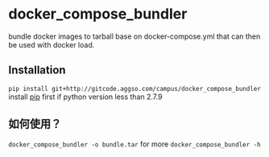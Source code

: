 # docker_compose_bundler  

bundle docker images to tarball base on docker-compose.yml that can then be used with docker load. 

## Installation
`pip install git+http://gitcode.aggso.com/campus/docker_compose_bundler`  
install [pip](https://pip.pypa.io/en/latest/installing/) first if python version less than 2.7.9


## 如何使用？  

`docker_compose_bundler -o bundle.tar` for more `docker_compose_bundler -h`

